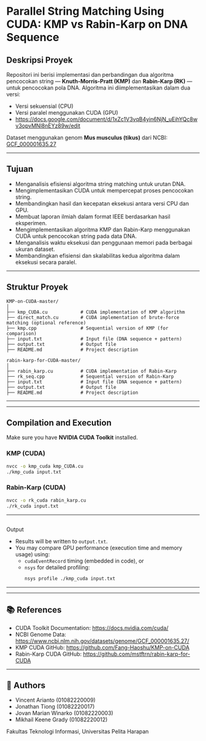 #  Parallel String Matching Using CUDA: KMP vs Rabin-Karp on DNA Sequence

##  Deskripsi Proyek
Repositori ini berisi implementasi dan perbandingan dua algoritma pencocokan string — **Knuth-Morris-Pratt (KMP)** dan **Rabin-Karp (RK)** — untuk pencocokan pola DNA. Algoritma ini diimplementasikan dalam dua versi:
-  Versi sekuensial (CPU)
-  Versi paralel menggunakan CUDA (GPU)
- https://docs.google.com/document/d/1xZc1V3vqB4yin6NjN_uEihYQc8wv3opvMNl8nEYz89w/edit


Dataset menggunakan genom **Mus musculus (tikus)** dari NCBI:  
[GCF_000001635.27](https://www.ncbi.nlm.nih.gov/datasets/genome/GCF_000001635.27/)

---

##  Tujuan
- Menganalisis efisiensi algoritma string matching untuk urutan DNA.
- Mengimplementasikan CUDA untuk mempercepat proses pencocokan string.
- Membandingkan hasil dan kecepatan eksekusi antara versi CPU dan GPU.
- Membuat laporan ilmiah dalam format IEEE berdasarkan hasil eksperimen.
- Mengimplementasikan algoritma KMP dan Rabin-Karp menggunakan CUDA untuk pencocokan string pada data DNA.  
- Menganalisis waktu eksekusi dan penggunaan memori pada berbagai ukuran dataset.  
- Membandingkan efisiensi dan skalabilitas kedua algoritma dalam eksekusi secara paralel.

---

##  Struktur Proyek

```
KMP-on-CUDA-master/
│
├── kmp_CUDA.cu            # CUDA implementation of KMP algorithm
├── direct_match.cu        # CUDA implementation of brute-force matching (optional reference)
├── kmp.cpp                # Sequential version of KMP (for comparison)
├── input.txt              # Input file (DNA sequence + pattern)
├── output.txt             # Output file
├── README.md              # Project description
```

```
rabin-karp-for-CUDA-master/
│
├── rabin_karp.cu          # CUDA implementation of Rabin-Karp
├── rk_seq.cpp             # Sequential version of Rabin-Karp
├── input.txt              # Input file (DNA sequence + pattern)
├── output.txt             # Output file
├── README.md              # Project description
```

---
---

##  Compilation and Execution

Make sure you have **NVIDIA CUDA Toolkit** installed.

### KMP (CUDA)
```bash
nvcc -o kmp_cuda kmp_CUDA.cu
./kmp_cuda input.txt
```

### Rabin-Karp (CUDA)
```bash
nvcc -o rk_cuda rabin_karp.cu
./rk_cuda input.txt
```

---

## 
Output

- Results will be written to `output.txt`.
- You may compare GPU performance (execution time and memory usage) using:
  - `cudaEventRecord` timing (embedded in code), or
  - `nsys` for detailed profiling:
    ```bash
    nsys profile ./kmp_cuda input.txt
    ```

---


---

## 📚 References

- CUDA Toolkit Documentation: https://docs.nvidia.com/cuda/
- NCBI Genome Data: https://www.ncbi.nlm.nih.gov/datasets/genome/GCF_000001635.27/
- KMP CUDA GitHub: https://github.com/Fang-Haoshu/KMP-on-CUDA
- Rabin-Karp CUDA GitHub: https://github.com/mstftrn/rabin-karp-for-CUDA

---

## 🧠 Authors

- Vincent Arianto (01082220009)
- Jonathan Tiong (01082220017)
- Jovan Marian Winarko (01082220003)
- Mikhail Keene Grady (01082220012)

Fakultas Teknologi Informasi, Universitas Pelita Harapan

